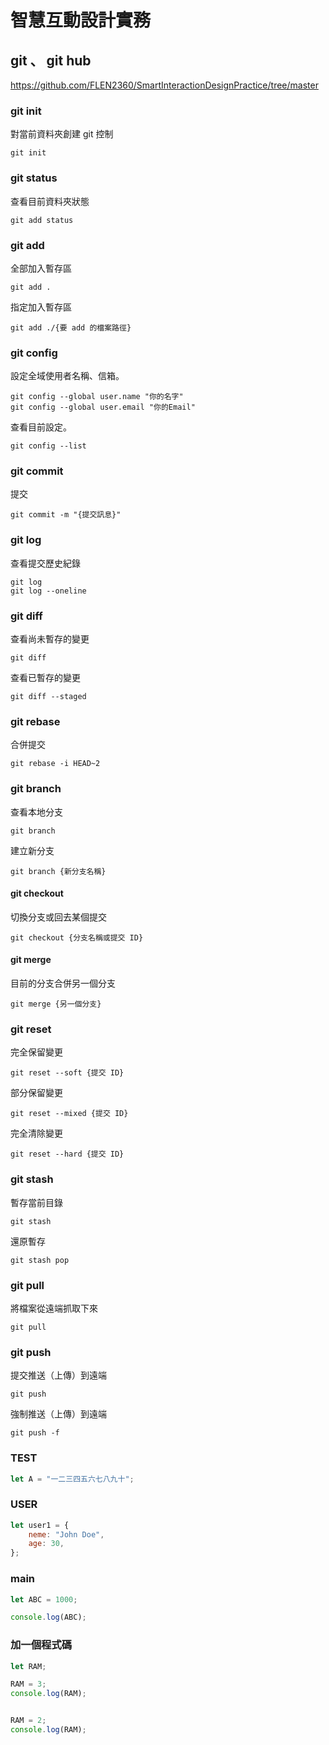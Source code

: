 # 智慧互動設計實務

## git 、 git hub

https://github.com/FLEN2360/SmartInteractionDesignPractice/tree/master

### git init

對當前資料夾創建 git 控制
```git
git init
```

### git status

查看目前資料夾狀態
```git
git add status
```

### git add

全部加入暫存區
```git
git add .
```

指定加入暫存區
```git
git add ./{要 add 的檔案路徑}
```

### git config

設定全域使用者名稱、信箱。
```git
git config --global user.name "你的名字"
git config --global user.email "你的Email"
```

查看目前設定。
```git
git config --list
```

### git commit

提交
```git
git commit -m "{提交訊息}"
```

### git log

查看提交歷史紀錄
```git
git log
git log --oneline
```

### git diff

查看尚未暫存的變更
```git
git diff
```

查看已暫存的變更
```git
git diff --staged
```

### git rebase

合併提交
```git
git rebase -i HEAD~2
```

### git branch

查看本地分支
```git
git branch
```
建立新分支
```git
git branch {新分支名稱}
```

#### git checkout

切換分支或回去某個提交
```git
git checkout {分支名稱或提交 ID}
```

#### git merge

目前的分支合併另一個分支
```git
git merge {另一個分支}
```

### git reset

完全保留變更
```git
git reset --soft {提交 ID}
```

部分保留變更
```git
git reset --mixed {提交 ID}
```

完全清除變更
```git
git reset --hard {提交 ID}
```

### git stash

暫存當前目錄
```git
git stash
```

還原暫存
```git
git stash pop
```
### git pull

將檔案從遠端抓取下來
```git
git pull
```

### git push

提交推送（上傳）到遠端
```git
git push
```

強制推送（上傳）到遠端
```git
git push -f
```

### TEST

``` js
let A = "一二三四五六七八九十";
```
### USER

``` js
let user1 = {
    neme: "John Doe",
    age: 30,
};
```

### main

``` js
let ABC = 1000;

console.log(ABC);
```
### 加一個程式碼
``` js
let RAM;

RAM = 3;
console.log(RAM);


RAM = 2;
console.log(RAM);
```

